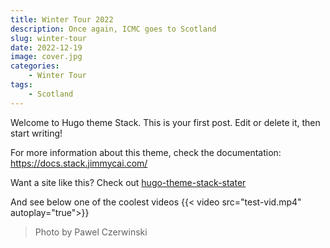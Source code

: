 ```yaml
---
title: Winter Tour 2022
description: Once again, ICMC goes to Scotland
slug: winter-tour
date: 2022-12-19
image: cover.jpg
categories:
    - Winter Tour
tags:
    - Scotland
---
```


Welcome to Hugo theme Stack. This is your first post. Edit or delete it, then start writing!

For more information about this theme, check the documentation: https://docs.stack.jimmycai.com/

Want a site like this? Check out [hugo-theme-stack-stater](https://github.com/CaiJimmy/hugo-theme-stack-starter)

And see below one of the coolest videos
{{< video src="test-vid.mp4" autoplay="true">}}

> Photo by Pawel Czerwinski
